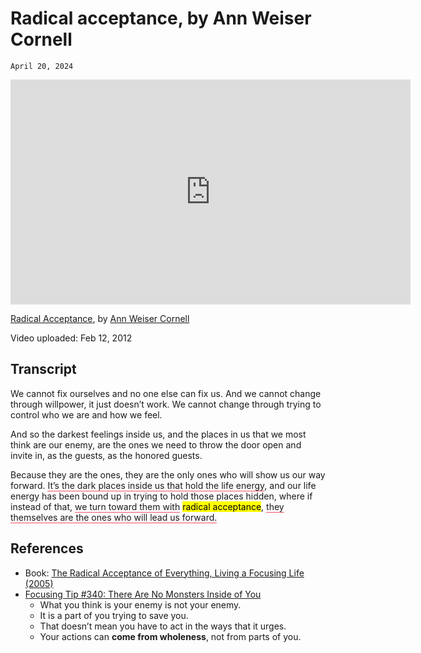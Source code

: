 # Radical acceptance, by Ann Weiser Cornell
`April 20, 2024`

<iframe width="640" height="360" src="https://youtube.com/embed/gTdu3aHZUcs" frameborder="0" allow="accelerometer; autoplay; clipboard-write; encrypted-media; gyroscope; picture-in-picture" allowfullscreen></iframe>

[Radical Acceptance](https://youtube.com/watch?v=gTdu3aHZUcs), by [Ann Weiser Cornell](https://focusingresources.com/?team=ann-weiser-cornell)

Video uploaded: Feb 12, 2012

## Transcript
We cannot fix ourselves and no one else can fix us. And we cannot change through willpower, it just doesn’t work. We cannot change through trying to control who we are and how we feel.

And so the darkest feelings inside us, and the places in us that we most think are our enemy, are the ones we need to throw the door open and invite in, as the guests, as the honored guests.

Because they are the ones, they are the only ones who will show us our way forward. <span style="border-bottom: 1.5px solid; border-bottom-color:#f55066;">It’s the dark places inside us that hold the life energy</span>, and our life energy has been bound up in trying to hold those places hidden, where if instead of that, <span style="border-bottom: 1.5px solid; border-bottom-color:#f55066;">we turn toward them with</span> <mark>radical acceptance</mark>, <span style="border-bottom: 1.5px solid; border-bottom-color:#f55066;">they themselves are the ones who will lead us forward.</span>

## References
- Book: [The Radical Acceptance of Everything, Living a Focusing Life (2005)](https://focusingresources.com/learning/the-radical-acceptance-of-everything-living-a-focusing-life/)
- [Focusing Tip #340: There Are No Monsters Inside of You](https://focusingresources.com/2012/07/17/there-are-no-monsters-inside-of-you/)
	- What you think is your enemy is not your enemy.
	- It is a part of you trying to save you.
	- That doesn’t mean you have to act in the ways that it urges.
	- Your actions can **come from wholeness**, not from parts of you.

